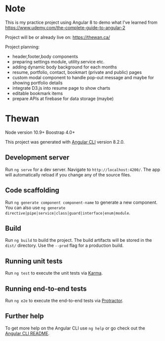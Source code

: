 # Note
This is my practice project using Angular 8 to demo what I've learned from https://www.udemy.com/the-complete-guide-to-angular-2

Project will be or already live on:
https://thewan.ca/

Project planning:
- header,footer,body components
- preparing settings module, utility.service etc.
- adding dynamic body background for each months
- resume, portfolio, contact, bookmart (private and public) pages
- custom modal component to handle pop-out message and maybe for showing portfolio details
- integrate D3.js into resume page to show charts
- editable bookmark items
- prepare APIs at firebase for data storage (maybe)

# Thewan
Node version 10.9+
Boostrap 4.0+

This project was generated with [Angular CLI](https://github.com/angular/angular-cli) version 8.2.0.

## Development server

Run `ng serve` for a dev server. Navigate to `http://localhost:4200/`. The app will automatically reload if you change any of the source files.

## Code scaffolding

Run `ng generate component component-name` to generate a new component. You can also use `ng generate directive|pipe|service|class|guard|interface|enum|module`.

## Build

Run `ng build` to build the project. The build artifacts will be stored in the `dist/` directory. Use the `--prod` flag for a production build.

## Running unit tests

Run `ng test` to execute the unit tests via [Karma](https://karma-runner.github.io).

## Running end-to-end tests

Run `ng e2e` to execute the end-to-end tests via [Protractor](http://www.protractortest.org/).

## Further help

To get more help on the Angular CLI use `ng help` or go check out the [Angular CLI README](https://github.com/angular/angular-cli/blob/master/README.md).
